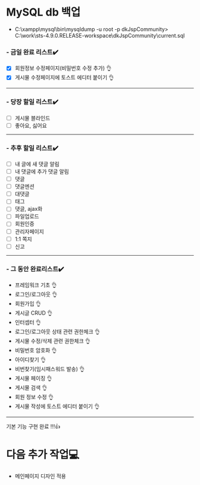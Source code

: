 # MySQL db 백업
- C:\xampp\mysql\bin\mysqldump -u root -p dkJspCommunity> C:\work\sts-4.9.0.RELEASE-workspace\dkJspCommunity\current.sql

### - 금일 완료 리스트✔️
- [x] 회원정보 수정페이지(비밀번호 수정 추가) 👌
- [x] 게시물 수정페이지에 토스트 에디터 붙이기  👌
---

### - 당장 할일 리스트✔️	
- [ ] 게시물 블라인드
- [ ] 좋아요, 싫어요
---

### - 추후 할일 리스트✔️
- [ ] 내 글에 새 댓글 알림
- [ ] 내 댓글에 추가 댓글 알림
- [ ] 댓글
- [ ] 댓글멘션
- [ ] 대댓글
- [ ] 태그
- [ ] 댓글, ajax화
- [ ] 파일업로드
- [ ] 회원인증
- [ ] 관리자페이지
- [ ] 1:1 쪽지
- [ ] 신고

---

### - 그 동안 완료리스트✔️
- 프레임워크 기초   👌
- 로그인/로그아웃   👌
- 회원가입   👌
- 게시글 CRUD   👌
- 인터셉터   👌
- 로그인/로그아웃 상태 관련 권한체크   👌
- 게시물 수정/삭제 관련 권한체크   👌
- 비밀번호 암호화   👌
- 아이디찾기   👌
- 비번찾기(임시패스워드 발송)   👌
- 게시물 페이징   👌
- 게시물 검색   👌
- 회원 정보 수정   👌
- 게시물 작성에 토스트 에디터 붙이기   👌
---
기본 기능 구현 완료 !!!👍



다음 추가 작업💻
===
- 메인페이지 디자인 적용